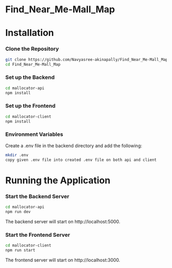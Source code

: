 # Find_Near_Me-Mall_Map

# Installation
### Clone the Repository
```bash
git clone https://github.com/Navyasree-akinapally/Find_Near_Me-Mall_Map.git
cd Find_Near_Me-Mall_Map
```
### Set up the Backend
```bash
cd mallocator-api
npm install
```
### Set up the Frontend
```bash
cd mallocator-client
npm install
```
### Environment Variables
Create a .env file in the backend directory and add the following:
```bash
mkdir .env
copy given .env file into created .env file on both api and client
```
# Running the Application
### Start the Backend Server
```bash
cd mallocator-api
npm run dev
```
The backend server will start on http://localhost:5000.
### Start the Frontend Server
```bash
cd mallocator-client
npm run start
```
The frontend server will start on http://localhost:3000.
